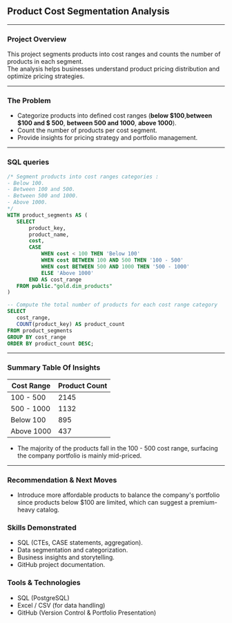 ## Product Cost Segmentation Analysis

---

### Project Overview
This project segments products into cost ranges and counts the number of products in each segment.  
The analysis helps businesses understand product pricing distribution and optimize pricing strategies.

---  

### The Problem
- Categorize products into defined cost ranges (**below $100**,**between $100 and $ 500**, **between 500 and 1000**, **above 1000**).
- Count the number of products per cost segment.
- Provide insights for pricing strategy and portfolio management.

---


### SQL queries
 ```sql
/* Segment products into cost ranges categories :
- Below 100.
- Between 100 and 500.
- Between 500 and 1000.
- Above 1000.
*/
WITH product_segments AS (
    SELECT 
        product_key,
        product_name,
        cost,
        CASE 
            WHEN cost < 100 THEN 'Below 100'
            WHEN cost BETWEEN 100 AND 500 THEN '100 - 500'
            WHEN cost BETWEEN 500 AND 1000 THEN '500 - 1000'
            ELSE 'Above 1000'
        END AS cost_range
    FROM public."gold.dim_products"
)

-- Compute the total number of products for each cost range category 
SELECT 
    cost_range,
    COUNT(product_key) AS product_count
FROM product_segments
GROUP BY cost_range
ORDER BY product_count DESC;
 ```

---


### Summary Table Of Insights
| Cost Range | Product Count |
| ---------- | ------------- |
| 100 - 500  | 2145          |
| 500 - 1000 | 1132          |
| Below 100  | 895           |
| Above 1000 | 437           |
- The majority of the products fall in the 100 - 500 cost range, surfacing the company portfolio is mainly mid-priced.

---

### Recommendation & Next Moves
  - Introduce more affordable products to balance the company's portfolio since products below $100 are limited, which can suggest a premium-heavy catalog.

### Skills Demonstrated
- SQL (CTEs, CASE statements, aggregation).
- Data segmentation and categorization.
- Business insights and storytelling.
- GitHub project documentation.

### Tools & Technologies
- SQL (PostgreSQL)
- Excel / CSV (for data handling)
- GitHub (Version Control & Portfolio Presentation)

